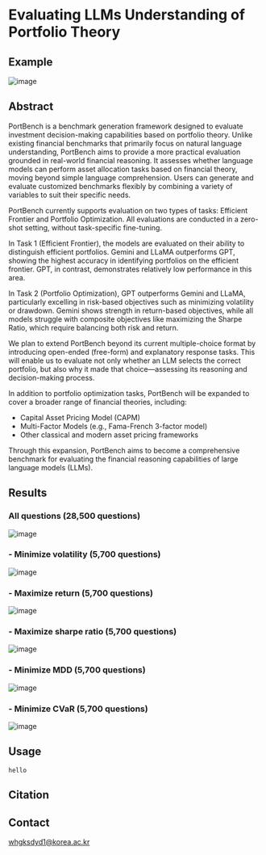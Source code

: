 # Evaluating LLMs Understanding of Portfolio Theory

## Example
![image](https://github.com/user-attachments/assets/ef894538-2b9f-4c97-93c1-77599efe40dc)

## Abstract
PortBench is a benchmark generation framework designed to evaluate investment decision-making capabilities based on portfolio theory.
Unlike existing financial benchmarks that primarily focus on natural language understanding, PortBench aims to provide a more practical evaluation grounded in real-world financial reasoning.
It assesses whether language models can perform asset allocation tasks based on financial theory, moving beyond simple language comprehension.
Users can generate and evaluate customized benchmarks flexibly by combining a variety of variables to suit their specific needs.

PortBench currently supports evaluation on two types of tasks: Efficient Frontier and Portfolio Optimization.
All evaluations are conducted in a zero-shot setting, without task-specific fine-tuning.

In Task 1 (Efficient Frontier), the models are evaluated on their ability to distinguish efficient portfolios.
Gemini and LLaMA outperforms GPT, showing the highest accuracy in identifying portfolios on the efficient frontier.
GPT, in contrast, demonstrates relatively low performance in this area.

In Task 2 (Portfolio Optimization), GPT outperforms Gemini and LLaMA, particularly excelling in risk-based objectives such as minimizing volatility or drawdown.
Gemini shows strength in return-based objectives, while all models struggle with composite objectives like maximizing the Sharpe Ratio, which require balancing both risk and return.

We plan to extend PortBench beyond its current multiple-choice format by introducing open-ended (free-form) and explanatory response tasks.
This will enable us to evaluate not only whether an LLM selects the correct portfolio, but also why it made that choice—assessing its reasoning and decision-making process.

In addition to portfolio optimization tasks, PortBench will be expanded to cover a broader range of financial theories, including:

- Capital Asset Pricing Model (CAPM)
- Multi-Factor Models (e.g., Fama-French 3-factor model)
- Other classical and modern asset pricing frameworks

Through this expansion, PortBench aims to become a comprehensive benchmark for evaluating the financial reasoning capabilities of large language models (LLMs).

## Results
### All questions (28,500 questions)
![image](https://github.com/user-attachments/assets/b6f45588-887a-470e-b5a8-7c861d708b8e)

### - Minimize volatility (5,700 questions)
![image](https://github.com/user-attachments/assets/8929dcdd-f511-472f-9cc0-45d1bf627c78)

### - Maximize return  (5,700 questions)
![image](https://github.com/user-attachments/assets/def31753-c62e-4edc-9d99-ff8b3ee0732b)

### - Maximize sharpe ratio (5,700 questions)
![image](https://github.com/user-attachments/assets/6d1455ce-a9e7-448f-9c37-88bdebe28190)

### - Minimize MDD (5,700 questions)
![image](https://github.com/user-attachments/assets/74f9cb00-42f4-4ed1-b812-344db1d8f542)

### - Minimize CVaR (5,700 questions)
![image](https://github.com/user-attachments/assets/a611fcfc-7868-4688-92a0-7534f752a52a)


## Usage
`hello`

## Citation

## Contact
whgksdyd1@korea.ac.kr
